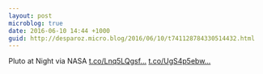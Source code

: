 ```yaml
---
layout: post
microblog: true
date: 2016-06-10 14:44 +1000
guid: http://desparoz.micro.blog/2016/06/10/t741128784330514432.html
---
```

Pluto at Night via NASA [t.co/Lnq5LQgsf...](https://t.co/Lnq5LQgsf0) [t.co/UgS4p5ebw...](https://t.co/UgS4p5ebwL)
